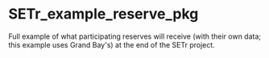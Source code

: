 # SETr_example_reserve_pkg
Full example of what participating reserves will receive (with their own data; this example uses Grand Bay's) at the end of the SETr project. 
